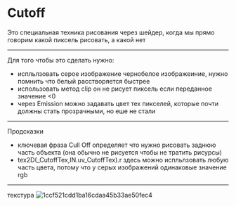 # Cutoff
Это специальная техника рисования через шейдер, когда мы прямо говорим какой пиксель рисовать, а какой нет
***
Для того чтобы это сделать нужно:
 - испльлзовать серое изображение чернобелое изображеиние, нужно помнить что белый расстворяется быстрее
 - использовать метод clip он не рисует пиксель если переданное значение <0
 - через Emission можно задавать цвет тех пикселей, которые почти должны стать прозрачными, но еше не стали
***
Продсказки
 - ключевая фраза Cull Off определяет что нужно рисовать заднюю часть объекта (она обычно не рисуется чтобы не тратить рисурсы)
 - tex2D(_CutoffTex,IN.uv_CutoffTex).r здесь можно испльлзовать любую часть цвета, потому что у серых изображений одинаковые значение rgb
 ***
 текстура
 ![1ccf521cdd1ba16cdaa45b33ae50fec4](https://user-images.githubusercontent.com/38101615/204303646-3940ae58-a6e2-421a-ae30-220a3541798b.png)

